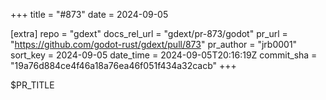 +++
title = "#873"
date = 2024-09-05

[extra]
repo = "gdext"
docs_rel_url = "gdext/pr-873/godot"
pr_url = "https://github.com/godot-rust/gdext/pull/873"
pr_author = "jrb0001"
sort_key = 2024-09-05
date_time = 2024-09-05T20:16:19Z
commit_sha = "19a76d884ce4f46a18a76ea46f051f434a32cacb"
+++

$PR_TITLE
